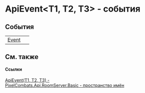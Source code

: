 # ApiEvent&lt;T1, T2, T3&gt; - события




## События
<table>
<tr>
<td><a href="661732ee-e92a-488b-9334-991f1f0bddc2">Event</a></td>
<td> </td></tr>
</table>

## См. также


#### Ссылки
<a href="238281e8-4e19-b6db-01f9-04b2da4c747f">ApiEvent(T1, T2, T3) - </a>  
<a href="299769b5-0515-f682-c4bd-afa5af18175d">PixelCombats.Api.RoomServer.Basic - пространство имён</a>  
